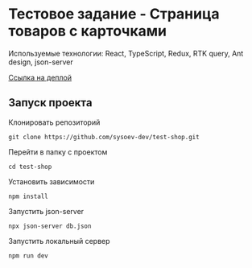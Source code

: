 # Тестовое задание - Страница товаров с карточками
Используемые технологии: React, TypeScript, Redux, RTK query, Ant design, json-server

[Ссылка на деплой](https://sysoev-dev.ru/projects/shop/)

## Запуск проекта

Клонировать репозиторий

```
git clone https://github.com/sysoev-dev/test-shop.git
```

Перейти в папку с проектом

```
cd test-shop
```

Установить зависимости

```
npm install
```

Запустить json-server

```
npx json-server db.json
```

Запустить локальный сервер

```
npm run dev
```
